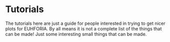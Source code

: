 # Tutorials

The tutorials here are just a guide for people interested in trying to get nicer plots for EUHFORIA. By all means it is not a complete list of the things that can be made! Just some interesting small things that can be made.


